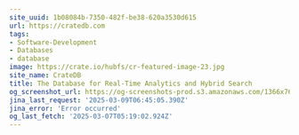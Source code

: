 ```yaml
---
site_uuid: 1b08084b-7350-482f-be38-620a3530d615
url: https://cratedb.com
tags:
- Software-Development
- Databases
- database
image: https://crate.io/hubfs/cr-featured-image-23.jpg
site_name: CrateDB
title: The Database for Real-Time Analytics and Hybrid Search
og_screenshot_url: https://og-screenshots-prod.s3.amazonaws.com/1366x768/80/false/d267c407ebe8b02462c66dc625810882c1d58d3dc31b185f0927fbfe4b949691.jpeg
jina_last_request: '2025-03-09T06:45:05.390Z'
jina_error: 'Error occurred'
og_last_fetch: '2025-03-07T05:19:02.924Z'
---
```


